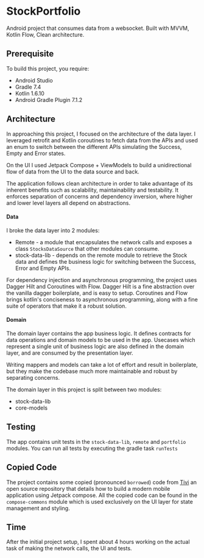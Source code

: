 # StockPortfolio

Android project that consumes data from a websocket. Built with MVVM, Kotlin Flow, Clean
architecture.

## Prerequisite

To build this project, you require:

- Android Studio
- Gradle 7.4
- Kotlin 1.6.10
- Android Gradle Plugin 7.1.2

## Architecture

In approaching this project, I focused on the architecture of the data layer. I leveraged retrofit
and Kotlin coroutines to fetch data from the APIs and used an enum to switch between the different
APIs simulating the Success, Empty and Error states.

On the UI I used Jetpack Compose + ViewModels to build a unidirectional flow of data from the UI to
the data source and back.

The application follows clean architecture in order to take advantage of its inherent benefits such
as scalability, maintainability and testability. It enforces separation of concerns and dependency
inversion, where higher and lower level layers all depend on abstractions.

#### Data

I broke the data layer into 2 modules:

- Remote - a module that encapsulates the network calls and exposes a class `StocksDataSource` that
  other modules can consume.
- stock-data-lib - depends on the remote module to retrieve the Stock data and defines the business
  logic for switching between the Success, Error and Empty APIs.

For dependency injection and asynchronous programming, the project uses Dagger Hilt and Coroutines
with Flow. Dagger Hilt is a fine abstraction over the vanilla dagger boilerplate, and is easy to
setup. Coroutines and Flow brings kotlin's conciseness to asynchronous programming, along with a
fine suite of operators that make it a robust solution.

#### Domain

The domain layer contains the app business logic. It defines contracts for data operations and
domain models to be used in the app. Usecases which represent a single unit of business logic are
also defined in the domain layer, and are consumed by the presentation layer.

Writing mappers and models can take a lot of effort and result in boilerplate, but they make the
codebase much more maintainable and robust by separating concerns.

The domain layer in this project is split between two modules:

- stock-data-lib
- core-models

## Testing

The app contains unit tests in the `stock-data-lib`, `remote` and `portfolio` modules. You can run
all tests by executing the gradle task `runTests`

## Copied Code

The project contains some copied (pronounced `borrowed`) code
from [Tivi](https://github.com/chrisbanes/tivi)
an open source repository that details how to build a modern mobile application using Jetpack
compose. All the copied code can be found in the `compose-commons` module which is used exclusively
on the UI layer for state management and styling.

## Time

After the initial project setup, I spent about 4 hours working on the actual task of making the
network calls, the UI and tests.